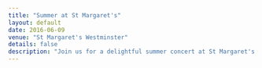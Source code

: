 ```yaml
---
title: "Summer at St Margaret's"
layout: default
date: 2016-06-09
venue: "St Margaret's Westminster"
details: false
description: "Join us for a delightful summer concert at St Margaret's Westminster, featuring choral classics and seasonal favourites in a beautiful setting."
---
```

